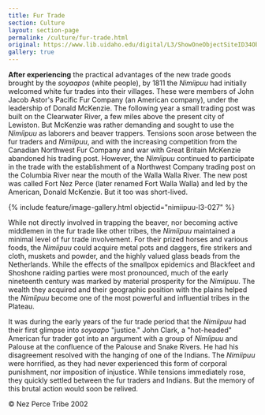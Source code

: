 ```yaml
---
title: Fur Trade
section: Culture
layout: section-page
permalink: /culture/fur-trade.html
original: https://www.lib.uidaho.edu/digital/L3/ShowOneObjectSiteID34ObjectID151.html
gallery: true
---
```


**After experiencing** the practical advantages of the new trade goods brought by the _soyaapos_ (white people), by 1811 the _Nimíipuu_ had initially welcomed white fur trades into their villages. These were members of John Jacob Astor's Pacific Fur Company (an American company), under the leadership of Donald McKenzie. The following year a small trading post was built on the Clearwater River, a few miles above the present city of Lewiston. But McKenzie was rather demanding and sought to use the _Nimíipuu_ as laborers and beaver trappers. Tensions soon arose between the fur traders and _Nimíipuu_, and with the increasing competition from the Canadian Northwest Fur Company and war with Great Britain McKenzie abandoned his trading post. However, the _Nimíipuu_ continued to participate in the trade with the establishment of a Northwest Company trading post on the Columbia River near the mouth of the Walla Walla River. The new post was called Fort Nez Perce (later renamed Fort Walla Walla) and led by the American, Donald McKenzie. But it too was short-lived.

{% include feature/image-gallery.html objectid="nimiipuu-l3-027" %}

While not directly involved in trapping the beaver, nor becoming active middlemen in the fur trade like other tribes, the _Nimíipuu_ maintained a minimal level of fur trade involvement. For their prized horses and various foods, the _Nimíipuu_ could acquire metal pots and daggers, fire strikers and cloth, muskets and powder, and the highly valued glass beads from the Netherlands. While the effects of the smallpox epidemics and Blackfeet and Shoshone raiding parties were most pronounced, much of the early nineteenth century was marked by material prosperity for the _Nimíipuu_. The wealth they acquired and their geographic position with the plains helped the _Nimíipuu_ become one of the most powerful and influential tribes in the Plateau.

It was during the early years of the fur trade period that the _Nimíipuu_ had their first glimpse into _soyaapo_ "justice." John Clark, a "hot-headed" American fur trader got into an argument with a group of _Nimíipuu_ and Palouse at the confluence of the Palouse and Snake Rivers. He had his disagreement resolved with the hanging of one of the Indians. The _Nimíipuu_ were horrified, as they had never experienced this form of corporal punishment, nor imposition of injustice. While tensions immediately rose, they quickly settled between the fur traders and Indians. But the memory of this brutal action would soon be relived.

© Nez Perce Tribe 2002
